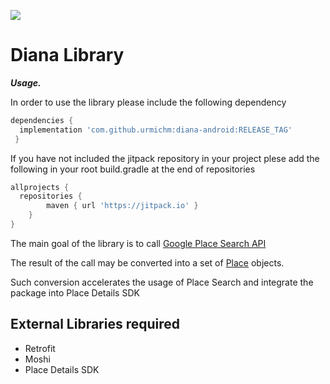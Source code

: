 [![](https://jitpack.io/v/urmichm/diana-android.svg)](https://jitpack.io/#urmichm/diana-android)

# Diana Library

_**Usage.**_

In order to use the library please include the following dependency
```gradle
dependencies {
  implementation 'com.github.urmichm:diana-android:RELEASE_TAG'
 }
```

If you have not included the jitpack repository in your project plese add the following in your root build.gradle at the end of repositories
```gradle
allprojects {
  repositories {
		maven { url 'https://jitpack.io' }
	}
}
```

The main goal of the library is to call [Google Place Search API](https://developers.google.com/maps/documentation/places/web-service/search#PlaceSearchRequests)

The result of the call may be converted into a set of [Place](https://developers.google.com/maps/documentation/places/android-sdk/reference/com/google/android/libraries/places/api/model/Place)
objects.

Such conversion accelerates the usage of Place Search and integrate the package into Place Details SDK

## External Libraries required
* Retrofit
* Moshi
* Place Details SDK

